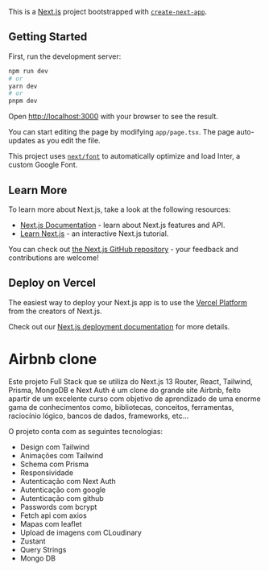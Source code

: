 This is a [Next.js](https://nextjs.org/) project bootstrapped with [`create-next-app`](https://github.com/vercel/next.js/tree/canary/packages/create-next-app).

## Getting Started

First, run the development server:

```bash
npm run dev
# or
yarn dev
# or
pnpm dev
```

Open [http://localhost:3000](http://localhost:3000) with your browser to see the result.

You can start editing the page by modifying `app/page.tsx`. The page auto-updates as you edit the file.

This project uses [`next/font`](https://nextjs.org/docs/basic-features/font-optimization) to automatically optimize and load Inter, a custom Google Font.

## Learn More

To learn more about Next.js, take a look at the following resources:

- [Next.js Documentation](https://nextjs.org/docs) - learn about Next.js features and API.
- [Learn Next.js](https://nextjs.org/learn) - an interactive Next.js tutorial.

You can check out [the Next.js GitHub repository](https://github.com/vercel/next.js/) - your feedback and contributions are welcome!

## Deploy on Vercel

The easiest way to deploy your Next.js app is to use the [Vercel Platform](https://vercel.com/new?utm_medium=default-template&filter=next.js&utm_source=create-next-app&utm_campaign=create-next-app-readme) from the creators of Next.js.

Check out our [Next.js deployment documentation](https://nextjs.org/docs/deployment) for more details.

<h1>Airbnb clone</h1>
<p>Este projeto Full Stack que se utiliza do Next.js 13 Router, React, Tailwind, Prisma, MongoDB e Next Auth é um clone do grande site Airbnb, feito apartir de um excelente curso com objetivo de aprendizado de uma enorme gama de conhecimentos como, bibliotecas, conceitos, ferramentas, raciocínio lógico, bancos de dados, frameworks, etc...</p>
<p>O projeto conta com as seguintes tecnologias:</p>
<ul>
  <li>Design com Tailwind</li>
  <li>Animações com Tailwind</li>
  <li>Schema com Prisma</li>
  <li>Responsividade</li>
  <li>Autenticação com Next Auth</li>
  <li>Autenticação com google</li>
  <li>Autenticação com github</li>
  <li>Passwords com bcrypt</li>
  <li>Fetch api com axios</li>
  <li>Mapas com leaflet</li>
  <li>Upload de imagens com CLoudinary</li>
  <li>Zustant</li>
  <li>Query Strings</li>
  <li>Mongo DB</li>
</ul>
